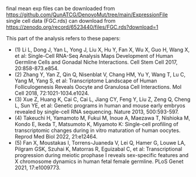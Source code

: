 final mean exp files can be downloaded from https://github.com/QunATCG/DenovoMut/tree/main/ExpressionFile <br>
single cell data (FGC.rds) can download from https://zenodo.org/record/6523440/files/FGC.rds?download=1

This part of the analysis refers to these papers:
- (1) Li L, Dong J, Yan L, Yong J, Liu X, Hu Y, Fan X, Wu X, Guo H, Wang X, et al: Single-Cell RNA-Seq Analysis Maps Development of Human Germline Cells and Gonadal Niche Interactions. Cell Stem Cell 2017, 20:858-873.e854.
- (2) Zhang Y, Yan Z, Qin Q, Nisenblat V, Chang HM, Yu Y, Wang T, Lu C, Yang M, Yang S, et al: Transcriptome Landscape of Human Folliculogenesis Reveals Oocyte and Granulosa Cell Interactions. Mol Cell 2018, 72:1021-1034.e1024.
- (3) Xue Z, Huang K, Cai C, Cai L, Jiang CY, Feng Y, Liu Z, Zeng Q, Cheng L, Sun YE, et al: Genetic programs in human and mouse early embryos revealed by single-cell RNA sequencing. Nature 2013, 500:593-597.
- (4) Takeuchi H, Yamamoto M, Fukui M, Inoue A, Maezawa T, Nishioka M, Kondo E, Ikeda T, Matsumoto K, Miyamoto K: Single-cell profiling of transcriptomic changes during in vitro maturation of human oocytes. Reprod Med Biol 2022, 21:e12464.
- (5) Fan X, Moustakas I, Torrens-Juaneda V, Lei Q, Hamer G, Louwe LA, Pilgram GSK, Szuhai K, Matorras R, Eguizabal C, et al: Transcriptional progression during meiotic prophase I reveals sex-specific features and X chromosome dynamics in human fetal female germline. PLoS Genet 2021, 17:e1009773.
